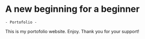 # A new beginning for a beginner

    - Portofolio -

This is my portofolio website. Enjoy. Thank you for your support!

